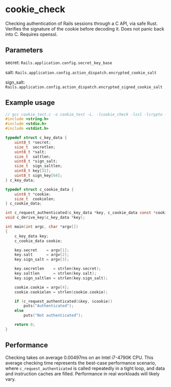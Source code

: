 # cookie_check

Checking authentication of Rails sessions through a C API, via safe Rust. Verifies the signature of the cookie before decoding it. Does not panic back into C. Requires openssl.

## Parameters

secret: `Rails.application.config.secret_key_base`

salt: `Rails.application.config.action_dispatch.encrypted_cookie_salt`

sign_salt: `Rails.application.config.action_dispatch.encrypted_signed_cookie_salt`

## Example usage

```c
// gcc cookie_test.c -o cookie_test -L. -lcookie_check -lssl -lcrypto -ldl -lpthread
#include <string.h>
#include <stdio.h>
#include <stdint.h>

typedef struct c_key_data {
    uint8_t *secret;
    size_t  secretlen;
    uint8_t *salt;
    size_t  saltlen;
    uint8_t *sign_salt;
    size_t  sign_saltlen;
    uint8_t key[32];
    uint8_t sign_key[64];
} c_key_data;

typedef struct c_cookie_data {
    uint8_t *cookie;
    size_t  cookielen;
} c_cookie_data;

int c_request_authenticated(c_key_data *key, c_cookie_data const *cookie);
void c_derive_key(c_key_data *key);

int main(int argc, char *argv[])
{
    c_key_data key;
    c_cookie_data cookie;

    key.secret    = argv[1];
    key.salt      = argv[2];
    key.sign_salt = argv[3];

    key.secretlen    = strlen(key.secret);
    key.saltlen      = strlen(key.salt);
    key.sign_saltlen = strlen(key.sign_salt);

    cookie.cookie = argv[4];
    cookie.cookielen = strlen(cookie.cookie);

    if (c_request_authenticated(&key, &cookie))
        puts("Authenticated");
    else
        puts("Not authenticated");

    return 0;
}
```

## Performance

Checking takes on average 0.00497ms on an Intel i7-4790K CPU. This average checking time represents the best-case performance scenario, where `c_request_authenticated` is called repeatedly in a tight loop, and data and instruction caches are filled. Performance in real workloads will likely vary.
